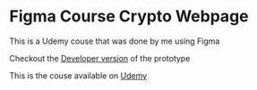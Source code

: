 # Figma Course Crypto Webpage
 
This is a Udemy couse that was done by me using Figma

Checkout the [Developer version](https://www.figma.com/file/Hl0zFS6jAlrNvnqYNWTUfY/Figma-Course---Crypto-Webpage?type=design&mode=dev) of the prototype

This is the couse available on [Udemy](https://www.udemy.com/course/learn-how-to-design-a-website-in-figma/)
